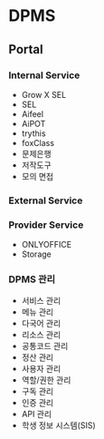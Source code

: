 # DPMS
## Portal

### Internal Service
- Grow X SEL
- SEL
- Aifeel
- AiPOT
- trythis
- foxClass
- 문제은행
- 저작도구
- 모의 면접
  
### External Service

### Provider Service
- ONLYOFFICE
- Storage
  
### DPMS 관리
- 서비스 관리
- 메뉴 관리
- 다국어 관리
- 리소스 관리
- 공통코드 관리
- 정산 관리
- 사용자 관리
- 역할/권한 관리
- 구독 관리
- 인증 관리
- API 관리
- 학생 정보 시스템(SIS)